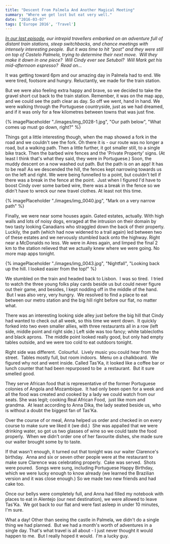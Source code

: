 ```yaml
---
title: "Descent From Palmela And Another Magical Meeting"
summary: "Where we get lost but eat very well."
date: "2016-03-07"
tags: ['Europe 2016', 'Travel']
---
```


_[In our last episode](../a-magical-meeting-in-palmela/), our intrepid travellers embarked on an adventure full of distant train stations, steep switchbacks, and chance meetings with intensely interesting people.  But it was time to hit "post" and they were still on top of Castelo Palmela, trying to determine their next move.  Will they make it down in one piece?  Will Cindy ever see Setubol?  Will Mark get his mid-afternoon espresso?  Read on..._

It was getting toward 6pm and our amazing day in Palmela had to end. We were tired, footsore and hungry. Reluctantly, we made for the train station.  

But we were also feeling extra happy and brave, so we decided to take the gravel short cut back to the train station. Remember, it was on the map app, and we could see the path clear as day. So off we went, hand in hand. We were walking through the Portuguese countryside, just as we had dreamed, and if it was only for a few kilometres between towns that was just fine.

{% imagePlaceholder "./images/img_0028-1.jpg", "Our path below", "What comes up must go down, right?" %}
 

Things got a little interesting though, when the map showed a fork in the road and we couldn't see the fork. Oh there it is - our route was no longer a road, but a walking path. Then a little further, it got smaller still, to a single bike track. Then the barbed wire fences and the 'Private Property' signs. (At least I think that's what they said, they were in Portuguese.) Soon, the muddy descent on a now washed out path. But the path is on an app! It has to be real! As we descended the hill, the fences kept narrowing towards us on the left and right. We were being funnelled to a point, but couldn't tell if there was a break in the fence at the point.  Just when I figured I'd have to boost Cindy over some barbed wire, there was a break in the fence so we didn't have to wreck our new travel clothes. At least not this time.

{% imagePlaceholder "./images/img_0040.jpg", "Mark on a very narrow path" %}
 

Finally, we were near some houses again. Gated estates, actually. With high walls and lots of noisy dogs, enraged at the intrusion on their domain by two tasty looking Canadians who straggled down the back of their property. Luckily, the path (which had now widened to a trail again) led between two of these estates and we nervously stumbled back onto the highway. Right near a McDonalds no less. We were in Aires again, and limped the final 2 km to the station relieved that we actually knew where we were going. No more map apps tonight. 

{% imagePlaceholder "./images/img_0043.jpg", "Nightfall", "Looking back up the hill. I looked easier from the top!" %}

We stumbled on the train and headed back to Lisbon.  I was so tired.  I tried to watch the three young folks play cards beside us but could never figure out their game, and besides, I kept nodding off in the middle of the hand.  But I was also very, very hungry.  We resolved to find a place to eat between our metro station and the big hill right before our flat, no matter what.

There was an interesting looking side alley just before the big hill that Cindy had wanted to check out all week, so this time we went down.  It quickly forked into two even smaller allies, with three restaurants all in a row (left side, middle point and right side.) Left side was too fancy; white tablecloths and black aprons.  The middle point looked really good, but only had empty tables outside, and we were too cold to eat outdoors tonight.  

Right side was different.  Colourful.  Lively music you could hear from the street.  Tables mostly full, but room indoors.  Menu on a chalkboard.  We figured why not and went inside. Called Tas'Ka, it looked like a coffee bar or lunch counter that had been repurposed to be  a restaurant.  But it sure smelled good.  

They serve African food that is representative of the former Portuguese colonies of Angola and Mozambique.  It had only been open for a week and all the food was created and cooked by a lady we could watch from our seats. She was legit; cooking Real African Food,  just like mom and grandma.  At least according to Anna Dika, the lady seated beside us, who is without a doubt the biggest fan of Tas'Ka.  

Over the course of or meal, Anna helped us order and checked in on every course to make sure we liked it (we did.)  She was appalled that we were drinking water, so got us two glasses of wine so we could taste the food properly.  When we didn't order one of her favourite dishes, she made sure our waiter brought some by to taste.  

If that wasn't enough, it turned out that tonight was our waiter Clarence's birthday.  Anna and six or seven other people were at the restaurant to make sure Clarence was celebrating properly.  Cake was served.  Shots were poured.  Songs were sung, including Portuguese Happy Birthday, which we were lucky enough to know already (we learned the Brazilian version and it was close enough.) So we made two new friends and had cake too.

Once our bellys were completely full, and Anna had filled my notebook with places to eat in Alentejo (our next destination), we were allowed to leave Tas'Ka.  We got back to our flat and were fast asleep in under 10 minutes, I'm sure.  

What a day! Other than seeing the castle in Palmela, we didn't do a single thing we had planned.  But we had a month's worth of adventures in a single day. That's what travel is all about - I just never thought it would happen to me.  But I really hoped it would.  I'm a lucky guy.
